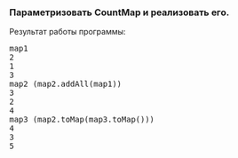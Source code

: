 ### Параметризовать CountMap и реализовать его. 

Результат работы программы:

<pre>
map1
2
1
3
map2 (map2.addAll(map1))
3
2
4
map3 (map2.toMap(map3.toMap()))
4
3
5
</pre>